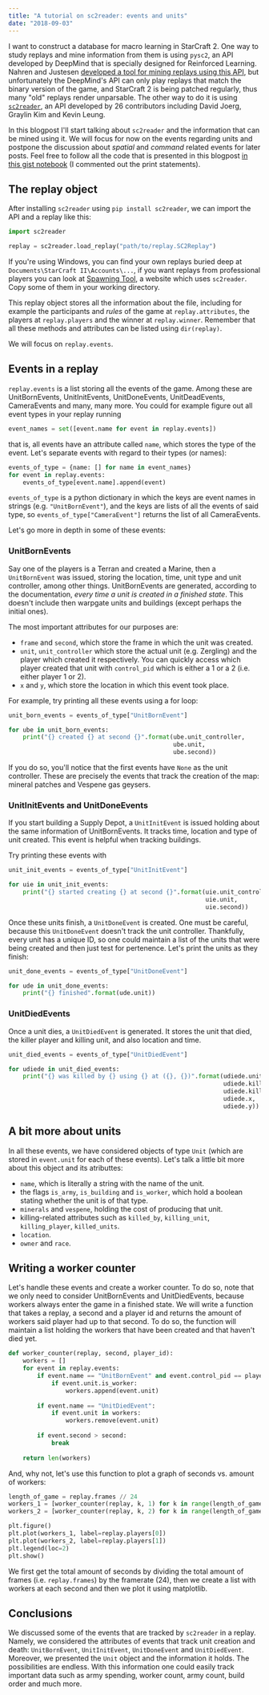 ```yaml
---
title: "A tutorial on sc2reader: events and units"
date: "2018-09-03"
---
```


I want to construct a database for macro learning in StarCraft 2. One way to study replays and mine information from them is using `pysc2`, an API developed by DeepMind that is specially designed for Reinforced Learning. Nahren and Justesen [developed a tool for mining replays using this API](https://github.com/njustesen/pysc2-replay), but unfortunately the DeepMind's API can only play replays that match the binary version of the game, and StarCraft 2 is being patched regularly, thus many "old" replays render unparsable. The other way to do it is using [`sc2reader`](https://github.com/ggtracker/sc2reader), an API developed by 26 contributors including David Joerg, Graylin Kim and  Kevin Leung.

In this blogpost I'll start talking about `sc2reader` and the information that can be mined using it. We will focus for now on the events regarding units and postpone the discussion about *spatial* and *command* related events for later posts. Feel free to follow all the code that is presented in this blogpost [in this gist notebook](https://gist.github.com/miguelgondu/5feec8dd3f19f5bb0a9f35b6f554945b) (I commented out the print statements).

## The replay object

After installing `sc2reader` using `pip install sc2reader`, we can import the API and a replay like this: 

```python
import sc2reader

replay = sc2reader.load_replay("path/to/replay.SC2Replay")
```

If you're using Windows, you can find your own replays buried deep at `Documents\StarCraft II\Accounts\...`, if you want replays from professional players you can look at [Spawning Tool](https://lotv.spawningtool.com/replays/?pro_only=on), a website which uses `sc2reader`. Copy some of them in your working directory.

This replay object stores all the information about the file, including for example the participants and *rules* of the game at `replay.attributes`, the players at `replay.players` and the winner at `replay.winner`. Remember that all these methods and attributes can be listed using `dir(replay)`.

We will focus on `replay.events`.

## Events in a replay

`replay.events` is a list storing all the events of the game. Among these are UnitBornEvents, UnitInitEvents, UnitDoneEvents, UnitDeadEvents, CameraEvents and many, many more. You could for example figure out all event types in your replay running

```python
event_names = set([event.name for event in replay.events])
```

that is, all events have an attribute called `name`, which stores the type of the event. Let's separate events with regard to their types (or names):

```python
events_of_type = {name: [] for name in event_names}
for event in replay.events:
    events_of_type[event.name].append(event)
```

`events_of_type` is a python dictionary in which the keys are event names in strings (e.g. `"UnitBornEvent"`), and the keys are lists of all the events of said type, so `events_of_type["CameraEvent"]` returns the list of all CameraEvents.

Let's go more in depth in some of these events:

### UnitBornEvents

Say one of the players is a Terran and created a Marine, then a `UnitBornEvent` was issued, storing the location, time, unit type and unit controller, among other things. UnitBornEvents are generated, according to the documentation, *every time a unit is created in a finished state*. This doesn't include then warpgate units and buildings (except perhaps the initial ones).

The most important attributes for our purposes are:
- `frame` and `second`, which store the frame in which the unit was created.
- `unit`, `unit_controller` which store the actual unit (e.g. Zergling) and the player which created it respectively. You can quickly access which player created that unit with `control_pid` which is either a 1 or a 2 (i.e. either player 1 or 2).
- `x` and `y`, which store the location in which this event took place.

For example, try printing all these events using a for loop:

```python
unit_born_events = events_of_type["UnitBornEvent"]

for ube in unit_born_events:
    print("{} created {} at second {}".format(ube.unit_controller,
                                              ube.unit,
                                              ube.second))
```

If you do so, you'll notice that the first events have `None` as the unit controller. These are precisely the events that track the creation of the map: mineral patches and Vespene gas geysers. 

### UnitInitEvents and UnitDoneEvents

If you start building a Supply Depot, a `UnitInitEvent` is issued holding about the same information of UnitBornEvents. It tracks time, location and type of unit created. This event is helpful when tracking buildings.

Try printing these events with
```python
unit_init_events = events_of_type["UnitInitEvent"]

for uie in unit_init_events:
    print("{} started creating {} at second {}".format(uie.unit_controller,
                                                       uie.unit,
                                                       uie.second))
```

Once these units finish, a `UnitDoneEvent` is created. One must be careful, because this `UnitDoneEvent` doesn't track the unit controller. Thankfully, every unit has a unique ID, so one could maintain a list of the units that were being created and then just test for pertenence. Let's print the units as they finish:

```python
unit_done_events = events_of_type["UnitDoneEvent"]

for ude in unit_done_events:
    print("{} finished".format(ude.unit))
```
    
### UnitDiedEvents

Once a unit dies, a `UnitDiedEvent` is generated. It stores the unit that died, the killer player and killing unit, and also location and time. 

```python
unit_died_events = events_of_type["UnitDiedEvent"]

for udiede in unit_died_events:
    print("{} was killed by {} using {} at ({}, {})".format(udiede.unit,
                                                            udiede.killer,
                                                            udiede.killing_unit,
                                                            udiede.x,
                                                            udiede.y))
```

## A bit more about units

In all these events, we have considered objects of type `Unit` (which are stored in `event.unit` for each of these events). Let's talk a little bit more about this object and its atributtes:

- `name`, which is literally a string with the name of the unit.
- the flags `is_army`, `is_building` and `is_worker`, which hold a boolean stating whether the unit is of that type. 
- `minerals` and `vespene`, holding the cost of producing that unit.
- killing-related attributes such as `killed_by`, `killing_unit`, `killing_player`, `killed_units`.
- `location`. 
- `owner` and `race`.

## Writing a worker counter

Let's handle these events and create a worker counter. To do so, note that we only need to consider UnitBornEvents and UnitDiedEvents, because workers always enter the game in a finished state. We will write a function that takes a replay, a second and a player id and returns the amount of workers said player had up to that second. To do so, the function will maintain a list holding the workers that have been created and that haven't died yet.

```python
def worker_counter(replay, second, player_id):
    workers = []
    for event in replay.events:
        if event.name == "UnitBornEvent" and event.control_pid == player_id:
            if event.unit.is_worker:
                workers.append(event.unit)
    
        if event.name == "UnitDiedEvent":
            if event.unit in workers:
                workers.remove(event.unit)
        
        if event.second > second:
            break
    
    return len(workers)
```

And, why not, let's use this function to plot a graph of seconds vs. amount of workers:

```python
length_of_game = replay.frames // 24
workers_1 = [worker_counter(replay, k, 1) for k in range(length_of_game)]
workers_2 = [worker_counter(replay, k, 2) for k in range(length_of_game)]

plt.figure()
plt.plot(workers_1, label=replay.players[0])
plt.plot(workers_2, label=replay.players[1])
plt.legend(loc=2)
plt.show()
```

We first get the total amount of seconds by dividing the total amount of frames (i.e. `replay.frames`) by the framerate (24), then we create a list with workers at each second and then we plot it using matplotlib.

## Conclusions

We discussed some of the events that are tracked by `sc2reader` in a replay. Namely, we considered the attributes of events that track unit creation and death: `UnitBornEvent`, `UnitInitEvent`, `UnitDoneEvent` and `UnitDiedEvent`. Moreover, we presented the `Unit` object and the information it holds. The possibilities are endless. With this information one could easily track important data such as army spending, worker count, army count, build order and much more.